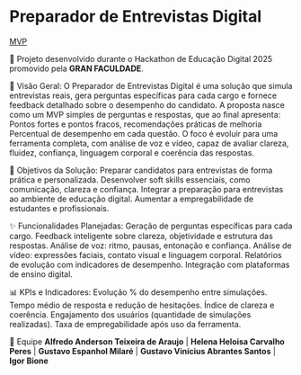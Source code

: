 # Preparador de Entrevistas Digital 

[MVP](https://job-talk-guru.lovable.app/)

💼 Projeto desenvolvido durante o Hackathon de Educação Digital 2025 promovido pela **GRAN FACULDADE**.

🚀 Visão Geral: 
    O Preparador de Entrevistas Digital é uma solução que simula entrevistas reais, gera perguntas específicas para cada cargo e fornece feedback detalhado sobre o desempenho do candidato. 
    A proposta nasce como um MVP simples de perguntas e respostas, que ao final apresenta: Pontos fortes e pontos fracos, recomendações práticas de melhoria Percentual de desempenho em cada questão.
    O foco é evoluir para uma ferramenta completa, com análise de voz e vídeo, capaz de avaliar clareza, fluidez, confiança, linguagem corporal e coerência das respostas. 

🎯 Objetivos da Solução:
    Preparar candidatos para entrevistas de forma prática e personalizada.
    Desenvolver soft skills essenciais, como comunicação, clareza e confiança.
    Integrar a preparação para entrevistas ao ambiente de educação digital. 
    Aumentar a empregabilidade de estudantes e profissionais.

✨ Funcionalidades Planejadas: 
    Geração de perguntas específicas para cada cargo. 
    Feedback inteligente sobre clareza, objetividade e estrutura das respostas.
    Análise de voz: ritmo, pausas, entonação e confiança. 
    Análise de vídeo: expressões faciais, contato visual e linguagem corporal. 
    Relatórios de evolução com indicadores de desempenho.
    Integração com plataformas de ensino digital. 

📊 KPIs e Indicadores: 
    Evolução % do desempenho entre simulações.
    Tempo médio de resposta e redução de hesitações. 
    Índice de clareza e coerência. 
    Engajamento dos usuários (quantidade de simulações realizadas).
    Taxa de empregabilidade após uso da ferramenta. 

👥 Equipe
    **Alfredo Anderson Teixeira de Araujo** 
     | **Helena Heloisa Carvalho Peres** 
     | **Gustavo Espanhol Milaré**
     | **Gustavo Vinícius Abrantes Santos**
     | **Igor Bione**  

